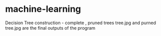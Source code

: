 # machine-learning
Decision Tree construction - complete , pruned trees
tree.jpg and purned tree.jpg are the final outputs of the program
